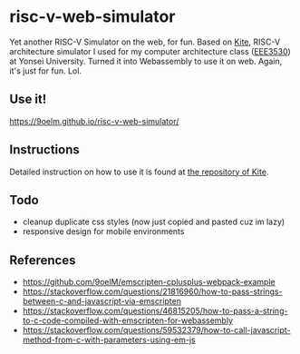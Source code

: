 # risc-v-web-simulator

Yet another RISC-V Simulator on the web, for fun. Based on [Kite](https://github.com/yonsei-icsl/kite), RISC-V architecture simulator I used for my computer architecture class ([EEE3530](https://icsl.yonsei.ac.kr/eee3530/)) at Yonsei University. Turned it into Webassembly to use it on web. Again, it's just for fun. Lol.

## Use it!

https://9oelm.github.io/risc-v-web-simulator/

## Instructions

Detailed instruction on how to use it is found at [the repository of Kite](https://github.com/yonsei-icsl/kite).

## Todo
- cleanup duplicate css styles (now just copied and pasted cuz im lazy)
- responsive design for mobile environments

## References
- https://github.com/9oelM/emscripten-cplusplus-webpack-example
- https://stackoverflow.com/questions/21816960/how-to-pass-strings-between-c-and-javascript-via-emscripten
- https://stackoverflow.com/questions/46815205/how-to-pass-a-string-to-c-code-compiled-with-emscripten-for-webassembly
- https://stackoverflow.com/questions/59532379/how-to-call-javascript-method-from-c-with-parameters-using-em-js